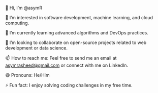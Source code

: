 👋 Hi, I’m @asymR

👀 I’m interested in software development, machine learning, and cloud computing.

🌱 I’m currently learning advanced algorithms and DevOps practices.

💞️ I’m looking to collaborate on open-source projects related to web development or data science.

📫 How to reach me: Feel free to send me an email at asymrasheed@gmail.com or connect with me on LinkedIn.

😄 Pronouns: He/Him

⚡ Fun fact: I enjoy solving coding challenges in my free time.
